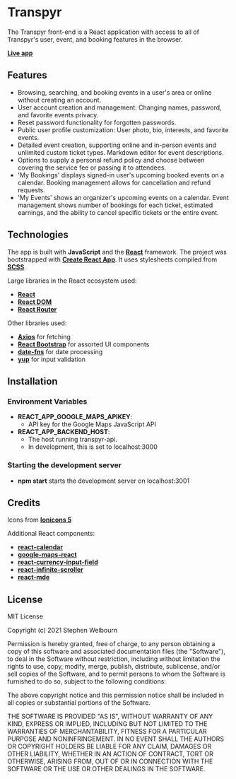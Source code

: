# Transpyr

The Transpyr front-end is a React application with access to all of Transpyr's user, event, and booking features in the browser.

[**Live app**](https://transpyr.app)

## Features

- Browsing, searching, and booking events in a user's area or online without creating an account.
- User account creation and management: Changing names, password, and favorite events privacy.
- Reset password functionality for forgotten passwords.
- Public user profile customization: User photo, bio, interests, and favorite events.
- Detailed event creation, supporting online and in-person events and unlimited custom ticket types. Markdown editor for event descriptions.
- Options to supply a personal refund policy and choose between covering the service fee or passing it to attendees.
- 'My Bookings' displays signed-in user's upcoming booked events on a calendar. Booking management allows for cancellation and refund requests.
- 'My Events' shows an organizer's upcoming events on a calendar. Event management shows number of bookings for each ticket, estimated earnings, and the ability to cancel specific tickets or the entire event.

## Technologies

The app is built with **JavaScript** and the [**React**](https://reactjs.org) framework. The project was bootstrapped with [**Create React App**](https://create-react-app.dev). It uses stylesheets compiled from [**SCSS**](https://sass-lang.com).

Large libraries in the React ecosystem used:
- [**React**](https://npmjs.com/package/react)
- [**React DOM**](https://npmjs.com/package/react-dom)
- [**React Router**](https://npmjs.com/package/react-router-dom)

Other libraries used:
- [**Axios**](https://www.npmjs.com/package/axios) for fetching
- [**React Bootstrap**]() for assorted UI components
- [**date-fns**]() for date processing
- [**yup**]() for input validation
 

## Installation

### **Environment Variables**
- **REACT_APP_GOOGLE_MAPS_APIKEY**:
  - API key for the Google Maps JavaScript API
- **REACT_APP_BACKEND_HOST**:
  - The host running transpyr-api.
  - In development, this is set to localhost:3000

### **Starting the development server**

  - **npm start** starts the development server on localhost:3001

## Credits

Icons from [**Ionicons 5**](https://react-icons.github.io/react-icons/icons?name=io5)

Additional React components:
- [**react-calendar**](https://github.com/zackify/react-calendar)
- [**google-maps-react**](https://github.com/fullstackreact/google-maps-react)
- [**react-currency-input-field**](https://github.com/cchanxzy/react-currency-input-field)
- [**react-infinite-scroller**](https://github.com/danbovey/react-infinite-scroller)
- [**react-mde**](https://github.com/andrerpena/react-mde)

## License

MIT License

Copyright (c) 2021 Stephen Welbourn

Permission is hereby granted, free of charge, to any person obtaining a copy of this software and associated documentation files (the "Software"), to deal in the Software without restriction, including without limitation the rights to use, copy, modify, merge, publish, distribute, sublicense, and/or sell copies of the Software, and to permit persons to whom the Software is furnished to do so, subject to the following conditions:

The above copyright notice and this permission notice shall be included in all copies or substantial portions of the Software.

THE SOFTWARE IS PROVIDED "AS IS", WITHOUT WARRANTY OF ANY KIND, EXPRESS OR IMPLIED, INCLUDING BUT NOT LIMITED TO THE WARRANTIES OF MERCHANTABILITY, FITNESS FOR A PARTICULAR PURPOSE AND NONINFRINGEMENT. IN NO EVENT SHALL THE AUTHORS OR COPYRIGHT HOLDERS BE LIABLE FOR ANY CLAIM, DAMAGES OR OTHER LIABILITY, WHETHER IN AN ACTION OF CONTRACT, TORT OR OTHERWISE, ARISING FROM, OUT OF OR IN CONNECTION WITH THE SOFTWARE OR THE USE OR OTHER DEALINGS IN THE SOFTWARE.